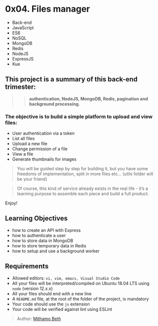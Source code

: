 # 0x04. Files manager

* Back-end
* JavaScript
* ES6
* NoSQL
* MongoDB
* Redis
* NodeJS
* ExpressJS
* Kue


## This project is a summary of this back-end trimester: 
> > **authentication, NodeJS, MongoDB, Redis, pagination and background processing.**


### The objective is to build a simple platform to upload and view files:

* User authentication via a token
* List all files
* Upload a new file
* Change permission of a file
* View a file
* Generate thumbnails for images

> You will be guided step by step for building it, but you have some freedoms of implementation, split in more files etc… (utils folder will be your friend)

> Of course, this kind of service already exists in the real life - it’s a learning purpose to assemble each piece and build a full product.

Enjoy!


## Learning Objectives
* how to create an API with Express
* how to authenticate a user
* how to store data in MongoDB
* how to store temporary data in Redis
* how to setup and use a background worker


## Requirements
* Allowed editors: `vi, vim, emacs, Visual Studio Code`
* All your files will be interpreted/compiled on Ubuntu 18.04 LTS using `node` (version 12.x.x)
* All your files should end with a new line
* A `README.md` file, at the root of the folder of the project, is mandatory
* Your code should use the `js` extension
* Your code will be verified against lint using ESLint


> Author:
[Mithamo Beth](https://mithamo.tech)


